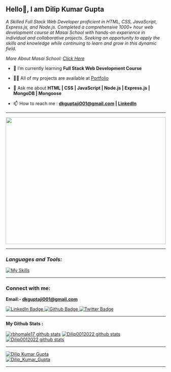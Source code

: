 **<h2> Hello👋, I am Dilip Kumar Gupta</h2>**

<p class="empty"><em>
  A Skilled Full Stack Web Developer proficient in HTML, CSS, JavaScript, Express.js, and Node.js. Completed a comprehensive 1000+ hour web development course at Masai School with hands-on experience in individual and collaborative projects. Seeking an opportunity to apply the skills and knowledge while continuing to learn and grow in this dynamic field.
<p>More About Masai School: <a href="https://masaischool.com/">Click Here</a></p>
</em></p>

- 🌱 I’m currently learning **Full Stack Web Development Course**

- 👨‍💻 All of my projects are available at <a href='https://dilip0012022.github.io/'>Portfolio</a>

- 💬 Ask me about **HTML | CSS | JavaScript | Node.js | Express.js | MongoDB | Mongoose**

- 📫 How to reach me : **[dkguptaji001@gmail.com](mailto:dkguptaji001@gmail.com) | [LinkedIn](https://www.linkedin.com/in/dilip-gupta-482b09140/)**

---

<img align="center" width="100%" height="400px" src="https://camo.githubusercontent.com/72f8d2943ba29d21a7d8d28a29a78398ff2f805c08335da424e9af38e56ab3a9/68747470733a2f2f6d656469612e67697068792e636f6d2f6d656469612f76312e59326c6b505463354d4749334e6a45785a57557a4e5441784e6d55304d6a426d4e6a67314d6d4d794e54457a4f446335596a526d4d545135596a64694e7a67355957466a4d435a6a6444316e2f645765734263544c61766b5a754733354d492f67697068792e676966"  alt="">

---
**<i><h3 align="left">Languages and Tools:</h3></i>**

  <div align="left">

   [![My Skills](https://skillicons.dev/icons?i=html,css,js,nodejs,express,mongodb,github,netlify,vscode,mongoose)](#)

  </div>

---
**<h3 align="left">Connect with me:</h3>**

**Email:- dkguptaji001@gmail.com**

<div id="badges">
  <a href="https://www.linkedin.com/in/dilip-gupta-482b09140/">
    <img src="https://img.shields.io/badge/LinkedIn-blue?style=for-the-badge&logo=linkedin&logoColor=white" alt="LinkedIn Badge"/>
  </a>
  <a href="https://github.com/Dilip0012022">
    <img src="https://img.shields.io/badge/portfolio-black?style=for-the-badge&logo=github&logoColor=white" alt="Github Badge"/>
  </a>
  <a href="#">
    <img src="https://komarev.com/ghpvc/?style=for-the-badge&username=Dilip0012022" alt="Twitter Badge"/>
  </a>
</div>

<p align="left">
</p>

---

**My Github Stats :**

 <a href="https://github.com/Dilip0012022"><img align="center" src="https://github-readme-stats.vercel.app/api?username=Dilip0012022&show_icons=true&include_all_commits=true&theme=buefy&hide_border=true" alt="rbhomale17 github stats" /></a>  <a href="https://github.com/Dilip0012022"><img align="center" src="https://github-readme-stats.vercel.app/api/top-langs/?username=Dilip0012022&layout=compact&theme=buefy&hide_border=true" alt="Dilip0012022 github stats" /></a>   <a href="https://github.com/Dilip0012022"><img align="center" src="https://github-readme-streak-stats.herokuapp.com/?user=Dilip0012022&" alt="Dilip0012022 github stats" /></a>  

---

 <a href="https://github.com/Dilip0012022"><img src="https://github-profile-trophy.vercel.app/?username=Dilip0012022" alt="Dilip Kumar Gupta" /></a>  
  <a href="https://github.com/Dilip0012022"><img src="https://github-contributor-stats.vercel.app/api?username=Dilip0012022&limit=5&combine_all_yearly_contributions=true" alt="Dilip_Kumar_Gupta" /></a>  

---
